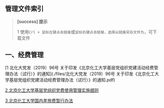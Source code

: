 ## 管理文件索引

> **[success] 提示**
> 
> 1 使用`Crl + 鼠标左键点击链接`或`鼠标右键点击链接，选择从链接另存文件为`，可下载文件<br/>
> 

## 一、经费管理

[1 北化大党发（2019）96号  关于印发《北京化工大学基层党组织党建活动经费管理办法（试行）》的通知](./files/北化大党发（2019）96号  关于印发《北京化工大学基层党组织党建活动经费管理办法（试行）》的通知.pdf) <br/>

[2 北京化工大学基层党组织党费使用管理实施细则](./files/北京化工大学基层党组织党费使用管理实施细则.pdf)    <br/>

[3 北京化工大学国内差旅费暂行办法](./files/北京化工大学国内差旅费暂行办法.pdf)    <br/>

   






